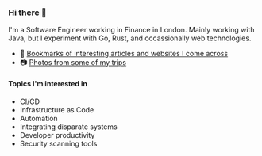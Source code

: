### Hi there 👋

I'm a Software Engineer working in Finance in London. Mainly working with Java, but I experiment with Go, Rust, and occassionally web technologies.

- 🧾 [Bookmarks of interesting articles and websites I come across](https://github.com/lewisboon/bookmarks/blob/main/README.md)
- 📷 [Photos from some of my trips](https://www.lewisboon.com)

#### Topics I'm interested in

- CI/CD
- Infrastructure as Code
- Automation
- Integrating disparate systems
- Developer productivity
- Security scanning tools

<!--
**lewisboon/lewisboon** is a ✨ _special_ ✨ repository because its `README.md` (this file) appears on your GitHub profile.

Here are some ideas to get you started:

- 🔭 I’m currently working on ...
- 🌱 I’m currently learning ...
- 👯 I’m looking to collaborate on ...
- 🤔 I’m looking for help with ...
- 💬 Ask me about ...
- 📫 How to reach me: ...
- 😄 Pronouns: ...
- ⚡ Fun fact: ...
-->
